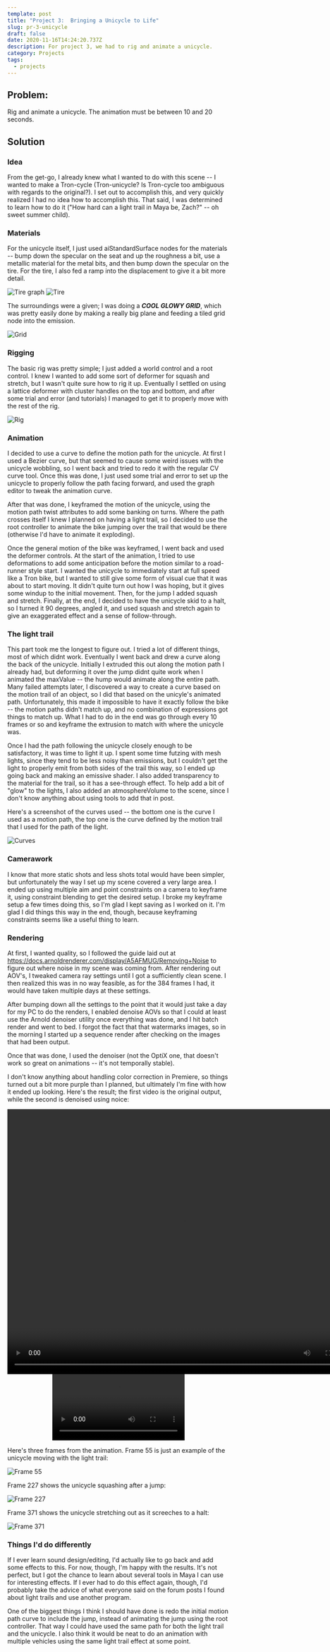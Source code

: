 ```yaml
---
template: post
title: "Project 3:  Bringing a Unicycle to Life"
slug: pr-3-unicycle
draft: false
date: 2020-11-16T14:24:20.737Z
description: For project 3, we had to rig and animate a unicycle.
category: Projects
tags:
  - projects
---
```


## Problem:

Rig and animate a unicycle. The animation must be between 10 and 20 seconds.

## Solution

### Idea

From the get-go, I already knew what I wanted to do with this scene -- I wanted to make a Tron-cycle (Tron-unicycle? Is Tron-cycle too ambiguous with regards to the original?). I set out to accomplish this, and very quickly realized I had no idea how to accomplish this. That said, I was determined to learn how to do it ("How hard can a light trail in Maya be, Zach?" -- oh sweet summer child).

### Materials

For the unicycle itself, I just used aiStandardSurface nodes for the materials -- bump down the specular on the seat and up the roughness a bit, use a metallic material for the metal bits, and then bump down the specular on the tire. For the tire, I also fed a ramp into the displacement to give it a bit more detail.

![Tire graph](/media/pr3-tiregraph.png "Tire graph")
![Tire](/media/pr3-tire.jpg "Tire")

The surroundings were a given; I was doing a **_COOL GLOWY GRID_**, which was pretty easily done by making a really big plane and feeding a tiled grid node into the emission.

![Grid](/media/pr3-grid.png "Grid")

### Rigging

The basic rig was pretty simple; I just added a world control and a root control. I knew I wanted to add some sort of deformer for squash and stretch, but I wasn't quite sure how to rig it up. Eventually I settled on using a lattice deformer with cluster handles on the top and bottom, and after some trial and error (and tutorials) I managed to get it to properly move with the rest of the rig.

![Rig](/media/pr3-rig.png "Rig")

### Animation

I decided to use a curve to define the motion path for the unicycle. At first I used a Bezier curve, but that seemed to cause some weird issues with the unicycle wobbling, so I went back and tried to redo it with the regular CV curve tool. Once this was done, I just used some trial and error to set up the unicycle to properly follow the path facing forward, and used the graph editor to tweak the animation curve.

After that was done, I keyframed the motion of the unicycle, using the motion path twist attributes to add some banking on turns. Where the path crosses itself I knew I planned on having a light trail, so I decided to use the root controller to animate the bike jumping over the trail that would be there (otherwise I'd have to animate it exploding).

Once the general motion of the bike was keyframed, I went back and used the deformer controls. At the start of the animation, I tried to use deformations to add some anticipation before the motion similar to a road-runner style start. I wanted the unicycle to immediately start at full speed like a Tron bike, but I wanted to still give some form of visual cue that it was about to start moving. It didn't quite turn out how I was hoping, but it gives some windup to the initial movement. Then, for the jump I added squash and stretch. Finally, at the end, I decided to have the unicycle skid to a halt, so I turned it 90 degrees, angled it, and used squash and stretch again to give an exaggerated effect and a sense of follow-through.

### The light trail

This part took me the longest to figure out. I tried a lot of different things, most of which didnt work. Eventually I went back and drew a curve along the back of the unicycle. Initially I extruded this out along the motion path I already had, but deforming it over the jump didnt quite work when I animated the maxValue -- the hump would animate along the entire path. Many failed attempts later, I discovered a way to create a curve based on the motion trail of an object, so I did that based on the unicyle's animated path. Unfortunately, this made it impossible to have it exactly follow the bike -- the motion paths didn't match up, and no combination of expressions got things to match up. What I had to do in the end was go through every 10 frames or so and keyframe the extrusion to match with where the unicycle was.

Once I had the path following the unicycle closely enough to be satisfactory, it was time to light it up. I spent some time futzing with mesh lights, since they tend to be less noisy than emissions, but I couldn't get the light to properly emit from both sides of the trail this way, so I ended up going back and making an emissive shader. I also added transparency to the material for the trail, so it has a see-through effect. To help add a bit of "glow" to the lights, I also added an atmosphereVolume to the scene, since I don't know anything about using tools to add that in post.

Here's a screenshot of the curves used -- the bottom one is the curve I used as a motion path, the top one is the curve defined by the motion trail that I used for the path of the light.

![Curves](/media/pr3-curves.png "Curves")

### Camerawork

I know that more static shots and less shots total would have been simpler, but unfortunately the way I set up my scene covered a very large area. I ended up using multiple aim and point constraints on a camera to keyframe it, using constraint blending to get the desired setup. I broke my keyframe setup a few times doing this, so I'm glad I kept saving as I worked on it. I'm glad I did things this way in the end, though, because keyframing constraints seems like a useful thing to learn.

### Rendering

At first, I wanted quality, so I followed the guide laid out at https://docs.arnoldrenderer.com/display/A5AFMUG/Removing+Noise to figure out where noise in my scene was coming from. After rendering out AOV's, I tweaked camera ray settings until I got a sufficiently clean scene. I then realized this was in no way feasible, as for the 384 frames I had, it would have taken multiple days at these settings.

After bumping down all the settings to the point that it would just take a day for my PC to do the renders, I enabled denoise AOVs so that I could at least use the Arnold denoiser utility once everything was done, and I hit batch render and went to bed. I forgot the fact that that watermarks images, so in the morning I started up a sequence render after checking on the images that had been output.

Once that was done, I used the denoiser (not the OptiX one, that doesn't work so great on animations -- it's not temporally stable).

I don't know anything about handling color correction in Premiere, so things turned out a bit more purple than I planned, but ultimately I'm fine with how it ended up looking. Here's the result; the first video is the original output, while the second is denoised using noice:

<video width="800" height="600" controls style="display:block; margin: 0 auto;">
  <source src="/media/troncycle_1.mp4" type="video/mp4">
</video>

<video  controls style="display:block; margin: 0 auto;">
  <source src="/media/pr3-troncycle_denoise.mp4" type="video/mp4">
</video>

Here's three frames from the animation. Frame 55 is just an example of the unicycle moving with the light trail:

![Frame 55](/media/pr3-troncycle_55.png "Frame 55")

Frame 227 shows the unicycle squashing after a jump:

![Frame 227](/media/pr3-troncycle_227.png "Frame 227")

Frame 371 shows the unicycle stretching out as it screeches to a halt:

![Frame 371](/media/pr3-troncycle_371.png "Frame 371")

### Things I'd do differently

If I ever learn sound design/editing, I'd actually like to go back and add some effects to this. For now, though, I'm happy with the results. It's not perfect, but I got the chance to learn about several tools in Maya I can use for interesting effects. If I ever had to do this effect again, though, I'd probably take the advice of what everyone said on the forum posts I found about light trails and use another program.

One of the biggest things I think I should have done is redo the initial motion path curve to include the jump, instead of animating the jump using the root controller. That way I could have used the same path for both the light trail and the unicycle. I also think it would be neat to do an animation with multiple vehicles using the same light trail effect at some point.

